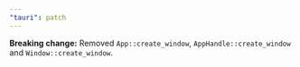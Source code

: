 ```yaml
---
"tauri": patch
---
```


**Breaking change:** Removed `App::create_window`, `AppHandle::create_window` and `Window::create_window`.
